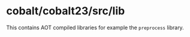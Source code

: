# cobalt/cobalt23/src/lib
This contains AOT compiled libraries for example the `preprocess` library.
